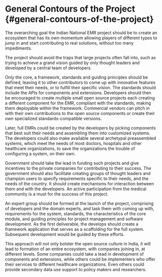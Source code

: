 # General Contours of the Project {#general-contours-of-the-project}

The overarching goal the Indian National EMR project should be to create an ecosystem that has its own momentum allowing players of different types to jump in and start contributing to real solutions, without too many impediments.

The project should avoid the traps that large projects often fall into, such as trying to achieve a grand vision guided by only thought leaders and developed by a central team of developers.

Only the core, a framework, standards and guiding principles should be defined, leaving it to other contributors to come up with innovative features that meet their needs, or to fulfill their specific vision. The standards should include the APIs for components and extensions. Developers should then be encouraged to create multiple small open source projects each creating a different component for the EMR, compliant with the standards, making them deployable within the framework. Commercial vendors can pitch in with their own contributions to the open source components or create their own specialized standards-compatible versions.

Later, full EMRs could be created by the developers by picking components that best suit their needs and assembling them into customized systems. The developers could also make available several archetypal preassembled systems, which meet the needs of most doctors, hospitals and other healthcare organizations, to save the organizations the trouble of configuring a system, on their own.

Government should take the lead in funding such projects and give incentives to the private companies for contributing to their success. The government should also facilitate creating groups of thought leaders and champion users to specify requirements specific to their needs, and the needs of the country. It should create mechanisms for interaction between them and with the developers. An active participation from the medical community is a must for the success of this project.

An expert group should be formed at the launch of the project, comprising of developers and the domain experts, and task them with coming up with, requirements for the system, standards, the characteristics of the core module, and guiding principles for project management and software development. As the first deliverable, the develops should create a framework application that serves as a scaffolding for the full system. Subsequent development would be guided by these efforts.

This approach will not only bolster the open source culture in India, it will lead to formation of an entire ecosystem, with companies joining in, at different levels. Some companies could take a lead in development of components and extensions, while others could be implementers who offer their services to different healthcare organizations. Even others could provide secondary data use support to policy makers and researchers.